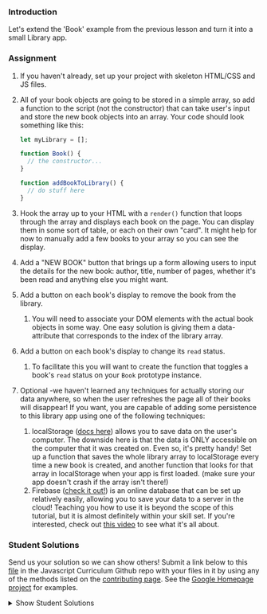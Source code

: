 ### Introduction

Let's extend the 'Book' example from the previous lesson and turn it into a small Library app.

### Assignment

<div class="lesson-content__panel" markdown="1">

1. If you haven't already, set up your project with skeleton HTML/CSS and JS files.
2. All of your book objects are going to be stored in a simple array, so add a function to the script (not the constructor) that can take user's input and store the new book objects into an array. Your code should look something like this:

   ~~~javascript
   let myLibrary = [];

   function Book() {
     // the constructor...
   }

   function addBookToLibrary() {
     // do stuff here
   }
   ~~~

3. Hook the array up to your HTML with a `render()` function that loops through the array and displays each book on the page. You can display them in some sort of table, or each on their own "card". It might help for now to manually add a few books to your array so you can see the display.
4. Add a "NEW BOOK" button that brings up a form allowing users to input the details for the new book: author, title, number of pages, whether it's been read and anything else you might want.
5. Add a button on each book's display to remove the book from the library.
   1. You will need to associate your DOM elements with the actual book objects in some way. One easy solution is giving them a data-attribute that corresponds to the index of the library array.
6. Add a button on each book's display to change its `read` status.
   1. To facilitate this you will want to create the function that toggles a book's `read` status on your `Book` prototype instance.
7. Optional -we haven't learned any techniques for actually storing our data anywhere, so when the user refreshes the page all of their books will disappear! If you want, you are capable of adding some persistence to this library app using one of the following techniques:
   1. localStorage ([docs here](https://developer.mozilla.org/en-US/docs/Web/API/Web_Storage_API/Using_the_Web_Storage_API)) allows you to save data on the user's computer. The downside here is that the data is ONLY accessible on the computer that it was created on. Even so, it's pretty handy! Set up a function that saves the whole library array to localStorage every time a new book is created, and another function that looks for that array in localStorage when your app is first loaded. (make sure your app doesn't crash if the array isn't there!)
   2. Firebase ([check it out!](https://firebase.google.com/docs/?authuser=0)) is an online database that can be set up relatively easily, allowing you to save your data to a server in the cloud! Teaching you how to use it is beyond the scope of this tutorial, but it is almost definitely within your skill set. If you're interested, check out [this video](https://www.youtube.com/watch?v=noB98K6A0TY) to see what it's all about.
</div>

### Student Solutions

Send us your solution so we can show others! Submit a link below to this [file](https://github.com/TheOdinProject/curriculum/blob/master/javascript/organizing-js/library-project.md) in the Javascript Curriculum Github repo with your files in it by using any of the methods listed on the [contributing page](http://github.com/TheOdinProject/curriculum/blob/master/contributing.md). See the [Google Homepage project](/courses/web-development-101/lessons/html-css) for examples.

<details markdown="block">
  <summary> Show Student Solutions </summary>

- Add your solution below this line!
- [MentalSkin's Solution (w/localstorage)](https://github.com/MentalSkin/library) - [View in Browser](https://mentalskin.github.io/library/)
- [Muhymenul's Solution (w/localstorage)](https://github.com/muhymenulhaque/library) - [View in Browser](https://muhymenulhaque.github.io/library/)
- [Thomas Chaigneau's Solution](https://github.com/ChainYo/LibProject) - [View in Browser](http://thomaschaigneau.me/LibProject/)
- [Wmiz's Solution](https://github.com/wmiz/library) - [View in Browser](https://wmiz.github.io/library)
- [Pratik's Solution](https://github.com/Pratik-Gohil/JavasciptLibray_localStorage) - [View in Browser](https://pratik-gohil.github.io/JavasciptLibray_localStorage/)
- [are92592's Solution](https://github.com/are92592/odinBook) - [View in Browser](https://are92592.github.io/odinBook/)
- [André Rodrigues's](https://github.com/ARodrigues92/library) - [View in Browser](https://arodrigues92.github.io/library/)
- [Ian's Solution](https://github.com/ianistheguy/bookshelf-app) - [View in Browser](https://ianistheguy.github.io/bookshelf-app/)
- [Georgius's Solution](https://github.com/georgius17/library) - [View in Browser](https://georgius17.github.io/library/)
- [hu-ng's Solution](https://github.com/hu-ng/library-app-odin) - [View in Browser](https://hu-ng.github.io/library-app-odin/#)
- [Vanessacor's Solution](https://github.com/vanessacor/site/tree/master/experiments/library) - [View in Browser](https://vanessacor.github.io/site/experiments/library/)
- [Edd Sansome's Solution](https://github.com/casualc0der/libraryBooks) - [View in Browser](https://casualc0der.github.io/libraryBooks/)
- [Septiana's Solution](https://github.com/yoga1234/js-book-library) - [View in Browser](https://yoga1234.github.io/js-book-library/)
- [Lenny's Solution](https://github.com/Lenn-e/the-reading-nook) - [View in Browser](https://lenn-e.github.io/the-reading-nook/)
- [Langarus' Solution](https://github.com/langarus/library_of_books) - [View in Browser](https://langarus.github.io/library_of_books/)
- [mattjaylee's Solution](https://github.com/mattjaylee/library)
- [armagansenol's Solution](https://github.com/armagansenol/project-library) - [View in Browser](https://armagansenol.github.io/project-library/)
- [Ashish's Solution](https://github.com/CodersGas/project-library) - [View in Browser](https://codersgas.github.io/project-library/Library.html)
- [tracy2811's Solution](https://github.com/tracy2811/library) - [View in Browser](https://tracy2811.github.io/library/)
- [Katarzyna Kaswen-Wilk's Solution](https://github.com/kikupiku/book-library) - [View in Browser](https://kikupiku.github.io/book-library/)
- [mjwills-inf's Solution](https://github.com/mjwills-inf/library) - [View in Browser](https://mjwills-inf.github.io/library/)
- [chickenwing123's Solution](https://github.com/chickenwings123/Library) - [View in Browser](https://chickenwings123.github.io/Library/)
- [Doskzorak's Solution](https://github.com/doskzorak/Library_Project)
- [Greg's Solution](https://github.com/gregbast1994/odin-library) - [View in Browser](https://gregbast1994.github.io/odin-library/)
- [Paul's Solution](https://github.com/ppayne12/library) - [View in Browser](https://ppayne12.github.io/library/)
- [Lyle Aigbedion's Solution](https://github.com/lyleaigbedion/library) - [View in Browser](https://lyleaigbedion.github.io/library/)
- [James's Solution](https://github.com/ericksen-github/Library) - [View in Browser](https://ericksen-github.github.io/Library/)
- [Justinkar's Solution](https://github.com/justinkar/library) - [View in Browser](https://justinkar.github.io/library/)
- [Simon's Solution](https://github.com/Sim-frpt/basic-library) - [View in Browser](https://sim-frpt.github.io/basic-library/)
- [nearmint's Solution](https://github.com/nearmint/library) - [View in Browser](https://nearmint.github.io/library/)
- [Zakariye Yusuf's Solution](https://github.com/ZYusuf10/BookShelf) - [View in Browser](https://zyusuf10.github.io/BookShelf/index.html)
- [Shivam's Solution](https://github.com/shivamsaigupta/bookshelf) - [View in Browser](https://shivamsaigupta.github.io/bookshelf/)
- [Luke Pritchett's Solution](https://github.com/LukePritchett/library-app) - [View in Browser](https://lukepritchett.github.io/library-app/)
- [Kevin Vuong's Solution](https://github.com/fffear/library) - [View in Browser](https://fffear.github.io/library/)
- [Alex's Solution](https://github.com/AlexDorrington/Library-1) - [View in Browser](https://alexdorrington.github.io/Library-1/)
- [Odunsi Joseph's Solution](https://github.com/dhatGuy/library) - [View in Browser](https://dhatguy.github.io/library/)
- [Joshysmart's Solution](https://github.com/joshysmart/book-library) - [View in Browser](https://joshysmart.github.io/book-library/)
- [Will's Solution](https://github.com/GroverW/site/tree/master/projects/bookshelf) - [View in Browser](https://groverw.github.io/site/projects/bookshelf/index.html)
- [Braxton Lemmon's Solution](https://github.com/braxtonlemmon/js-book-library) - [View in Browser](https://braxtonlemmon.github.io/js-book-library/)
- [Disco Trooper's Solution](https://github.com/disco-trooper/library) - [View in Browser](https://disco-trooper.github.io/library/)
- [Nick Hunter's Solution](https://github.com/hunter497/TheOdinProjectJS) - [View in Browser](https://hunter497.github.io/TheOdinProjectJS/)
- [MikkRou's Solution](https://github.com/MikkRou/library) - [View in Browser](https://mikkrou.github.io/library/)
- [rlaake's Solution](https://github.com/rlaake/library) - [View in Browser](https://rlaake.github.io/library/)
- [Lou Vang's Solution](https://github.com/louvang/library) - [View in Browser](https://louvang.github.io/library/)
- [Kristi Dugan's Solution](https://github.com/KristiDugan/my-library) - [View in Browser](https://kristidugan.github.io/my-library/)
- [todoroff's Solution](https://github.com/todoroff/book-library-app) - [View in Browser](https://todoroff.github.io/book-library-app/)
- [Kris Tobiasson's Solution](https://github.com/highpockets/books.git) - [View in Browser](https://highpockets.github.io/books/)
- [Emil Dimitrov's Solution](https://github.com/edmtrv/library) - [View in Browser](https://edmtrv.github.io/library/)
- [Dennis Cope's Solution](https://github.com/coped/library-project) - [View in Browser](https://coped.github.io/library-project/)
- [Julio's Solution](https://github.com/julio22b/library-top) - [View in Browser](https://julio22b.github.io/library-top/)
- [Michael Horn's Solution](https://github.com/HornMichaelS/odin-library) - [View in Browser](https://hornmichaels.github.io/odin-library/)
- [Anmol's Solution](https://github.com/6point022/my-library-app) - [View in Browser](https://6point022.github.io/my-library-app/)
- [Andrew MacLeod's Solution](https://github.com/a6macleod/javascript_library) - [View in Browser](https://a6macleod.github.io/javascript_library/)
- [Julian's Solution](https://github.com/Julian-quintero/Library) - [View in Browser](https://julian-quintero.github.io/Library/)
- [Leticia's Solution](https://github.com/gradiva/odin-fullstack-javascript/tree/master/02-JavaScript/01-Organizing_JavaScript_Code/01-Objects_And_Object_Constructors/library) - [View in Browser](https://sheltered-falls-65724.herokuapp.com/)
- [Esteban's Solution](https://github.com/estebanmoroy/library) - [View in Browser](https://estebanmoroy.github.io/library/)
- [Luky's solution](https://github.com/lcyne/top-library) - [View in Browser](https://lcyne.github.io/top-library/)
- [Aleksandar J's Solution](https://github.com/bestr32/TOPlibrary) - [View in Browser](https://bestr32.github.io/TOPlibrary/)
- [igorashs's Solution (Firebase + LocalStorage](https://github.com/igorashs/library) - [View in Browser](https://igorashs.github.io/library/)
- [Jacavena's Solution](https://github.com/Jacavena/library)
- [Ohlie's Solution](https://github.com/lco1220/js_library) - [View in Browser](https://lco1220.github.io/js_library/)
- [Saad Tarhi's Solution (w/Firebase)](https://github.com/tarhi-saad/Library) - [View in Browser](https://tarhi-saad.github.io/Library/)
- [Kai's Solution](https://github.com/KaiVandivier/library) - [View in Browser](https://kaivandivier.github.io/library/)
- [Harry Lawson's Solution](https://lawson7.github.io/book-library-app/) - [View in Browser](https://lawson7.github.io/book-library-app/)
- [Bollinca's Solution](https://github.com/bollinca/library) - [View in Browser](https://bollinca.github.io/library/)
- [Joey Van Lierop's Solution](https://github.com/joeyvanlierop/library) - [View in Browser](https://joeyvanlierop.github.io/library/)
- [mvedataydin's Solution](https://github.com/mvedataydin/Library/) - [View in Browser](https://mvedataydin.github.io/Library/)
- [Evan's Solution](https://github.com/evan-kapantais/library) - [View in Browser](https://evan-kapantais.github.io/library/)
- [Eljoey's Solution](https://github.com/eljoey/Library) - [View in Browser](https://eljoey.github.io/Library/)
- [Solodov's Solution](https://github.com/solodov-dev/library) - [View in Browser](https://solodov-dev.github.io/library/)
- [Vollantre's Solution](https://github.com/vollantre/JS-library) - [View in Browser](https://vollantre.github.io/JS-library/)
- [Henry Kirya's Solution](https://github.com/harrika/odinjs-library) - [View in Browser](https://harrika.github.io/odinjs-library/)
- [Ben's Solution](https://github.com/Koshoo/Library) - [View in Browser](https://koshoo.github.io/Library/)
- [miang's Solution](https://github.com/miang99/book-library) - [View in Browser](https://miang99.github.io/book-library/)
- [Carmine's Solution](https://github.com/cgrossi/Odin-Project-Library) - [View in Browser](https://cgrossi.github.io/Odin-Project-Library/)
- [John Paul's Solution](https://github.com/Omulosi/library) - [View in Broweser](https://omulosi.github.io/library/)
- [Bojo's Solution](https://github.com/BojoZahariev/My_Library) - [View in Browser](https://bojozahariev.github.io/My_Library/)
- [ARaut9's Solution](https://github.com/ARaut9/book_library) - [View in Browser](https://araut9.github.io/book_library/)
- [learnsometing's Solution](https://github.com/learnsometing/JS-Library) - [View in Browser](https://learnsometing.github.io/JS-Library/)
- [Jason McKee's Solution](https://github.com/jttmckee/odin-library-js) - [View in Browser](https://jttmckee.github.io/odin-library-js/)
- [Simon Tharby's Solution](https://github.com/jinjagit/library) - [View in Browser](https://jinjagit.github.io/library/)
- [dane's Solution](https://github.com/daneOmega/bookLibrary) - [View in Browser](https://daneomega.github.io/)
- [djolesuseranem's Solution](https://github.com/djolesusername/libraryh) - [View in Browser](https://djolesusername.github.io/libraryh/)
- [Ricala's Solution](https://github.com/Ricala/library) - [View in Browser](https://ricala.github.io/library/)
- [Djo1e's Solution](https://github.com/Djo1e/LibraryApp) - [View in Browser](https://djo1e.github.io/LibraryApp/)
- [balowulf's Solution](https://github.com/balowulf/library) - [View in Browswer](https://balowulf.github.io/library/)
- [Max Garber's Solution](https://github.com/bubblebooy/Odin-Javascript/blob/master/library.html) - [View in Browswer](https://bubblebooy.github.io/Odin-Javascript/library.html)
- [Shruti Jain's Solution](https://github.com/Sjain020188/Library) - [View in Browser](https://sjain020188.github.io/Library/library.html)
- [Suulola Oluwaseyi's Solution](https://github.com/mySuulola/odin-library) - [View in Browser](https://mysuulola.github.io/odin-library/)
- [Malditagaseosa's Solution](https://github.com/malditagaseosa/library) - [View in Browser](https://malditagaseosa.github.io/library/)<br/>
- [Diana's Solution](https://github.com/dianastanciu/odin-library) - [View in Browser](https://dianastanciu.github.io/odin-library/)
- [Hammad Ahmed's Solution](https://github.com/shammadahmed/library) - [View in Browser](https://shammadahmed.github.io/library/)
- [Chris MacSwan's Solution](https://github.com/cmacswan07/my_library) - [View in Browser](https://cmacswan07.github.io/my_library)
- [Alaa's Solution](https://github.com/alaajerbi/book-library) - [View in Browser](https://alaajerbi.github.io/book-library)
- [Omid's solution](https://github.com/omid997/library-odin) - [View In Browser](https://omid997.github.io/library-odin/)
- [Luján Fernaud's solution](https://github.com/lujanfernaud/js-reading-list) - [View In Browser](http://lujanfernaud.com/js-reading-list/)
- [Javier Machin's solution](https://github.com/Javier-Machin/js-simple-library) - [View In Browser](https://javier-machin.github.io/js-simple-library/)
- [Alien's Solution](https://github.com/aliensjit/libraryOfTheCentury) - [View in Browser](https://aliensjit.github.io/libraryOfTheCentury/)
- [nmac's solution](https://github.com/nmacawile/my-library) - [Link](https://htmlpreview.github.io/?https://github.com/nmacawile/my-library/blob/master/index.html)
- [SarfrazAnjum's Solution](https://github.com/SarfrazAnjum/TOP_JS_Library) - [View in Browser](https://sarfrazanjum.github.io/TOP_JS_Library/)
- [Nate Dimock's Solution](https://github.com/Flakari/js-library) - [View in Browser](https://flakari.github.io/js-library/)
- [leosoaivan's Solution](https://github.com/leosoaivan/js-book-library) - [View in Browser](http://leosoaivan.com/js-book-library/)
- [Qin's Solution](https://github.com/hyathynth/book_library) - [View in Browser](https://hyathynth.github.io/book_library/)
- [Johan Morin's Solution](https://github.com/MorrisMalone/myLibrary) - [View in Browser](https://morrismalone.github.io/myLibrary/)
- [brxck's Solution](https://github.com/brxck/odin-library) - [View in Browser](http://brockmcelroy.com/odin-library/)
- [autumnchris's Solution](https://github.com/autumnchris/reading-list-vanilla-js) - [View in Browser](https://autumnchris.github.io/reading-list-vanilla-js)
- [theghall's solution](https://github.com/theghall/odin-library) - [View in Browser](https://theghall.github.io/odin-library/)
- [mindovermiles262's Solution](https://github.com/mindovermiles262/odin-library) - [View in Browser](https://mindovermiles262.github.io/odin-library/)
- [Rade's Solution](https://github.com/fukifuki/library) - [View in Browser](https://fukifuki.github.io/library)
- [Andrew's Solution](https://github.com/andrewr224/library) - [View in Browser](https://andrewr224.github.io/library/)
- [Rob Hitt's Solution](https://github.com/robhitt/oo-book-list) - [View in Browser](https://robhitt.github.io/oo-book-list/)
- [Jonathan Yiv's Solution](https://github.com/JonathanYiv/library) - [View in Browser](https://jonathanyiv.github.io/library/)
- [Jmooree30's Solution](https://github.com/jmooree30/Library) - [View in browser](https://jmooree30.github.io/Library/)
- [codyloyd's Solution](https://github.com/codyloyd/odin-library) - [View in browser](http://codyloyd.com/odin-library/)
- [shadowlighter's Solution](https://codepen.io/shadowlighter/full/ppNpbm/) - [View in browser](https://codepen.io/shadowlighter/full/ppNpbm/)
- [ezeaspie's Solution](https://github.com/ezeaspie/library-project) - [View in browser](https://ezeaspie.github.io/library-project/index.html)
- [Joseph's Solution](https://github.com/pjosephraj/theodinproject-library) - [View in browser](https://pjosephraj.github.io/theodinproject-library/)
- [Moiz's Solution](https://github.com/MoizHasan/JS-Library) - [View in browser](https://cdn.rawgit.com/MoizHasan/JS-Library/e0874ddd/library.html)
- [asasmith's Solution](https://github.com/asasmith/libraryApp) - [View in browser](https://asasmith.github.io/libraryApp/)
- [Sumit's Solution](https://codepen.io/DCWorld/pen/NyNvRw) - [View in browser](https://codepen.io/DCWorld/full/NyNvRw/)
- [Caner Sezgin's Solution](https://github.com/casedo/myLibrary) - [View in browser](http://bit.ly/myLibr)
- [Alan's Solution](https://github.com/18alantom/top_library) - [View in browser](https://18alantom.github.io/top_library/)
- [Katineto's Solution](https://github.com/Katineto/reading-list) - [View in browser](https://reading-list-da983.firebaseapp.com/)
- [Mike Smith's Solution](https://github.com/MikeSS281986/Library) - [View in browser](https://mikess281986.github.io/Library/)
- [sampsonmao's Solution](https://github.com/sampsonmao/library) - [View in browser](https://sampsonmao.github.io/library/)
- [Uy Bình's Solution](https://github.com/uybinh/odin-js-library) - [View in browser](https://uybinh.github.io/odin-js-library/)
- [Punnadittr's Solution](https://github.com/punnadittr/library) - [View in browser](https://punnadittr.github.io/library/index.html/)
- [Sava's Solution](https://github.com/SavaVuckovic/Library-App)
- [Francisco Carlos's Solution](https://github.com/fcarlosdev/library) - [View in browser](https://fcarlosdev.github.io/library/)
- [Kyouyatamax Solution](https://github.com/kyouyatamax/jsLibraryOdinProject) - [View in browser](https://kyouyatamax.github.io/jsLibraryOdinProject/)
- [MPalhidai's Solution](https://github.com/MPalhidai/Library) - [View in browser](https://www.michaelpalhidai.com/Library/)
- [aznafro's Solution](https://github.com/aznafro/library) - [View in browser](https://aznafro.github.io/library/)
- [Areeba's Solution](https://github.com/AREEBAISHTIAQ/project-library) - [View in browser](https://areebaishtiaq.github.io/project-library/)
- [Khalal's Solution](https://github.com/khalalw/Odin/tree/master/javascript/library) - [View in browser](https://khalalw.github.io/Odin/javascript/library/index.html)
- [Taylor J's Solution](https://github.com/taylorjohannsen/library) - [View in browser](https://taylorjohannsen.github.io/library/)
- [Halkim44's Solution](https://github.com/halkim44/myLibrary) - [online ver](https://halkim44.github.io/myLibrary/)
- [Enravel's Solution](https://github.com/Enravel/Library-Project)
- [Valentino Valenti's Solution](https://github.com/1ba1/library-app) - [View in browser](https://1ba1.github.io/library-app/)
- [tnharvey's Solution](https://github.com/tnharvey/library) - [View in browser](https://tnharvey.github.io/library/)
- [Ubaid Manzoor Wani](https://github.com/Ubaid-Manzoor/Book-Manager) - [View in Browser](https://ubaid-manzoor.github.io/Book-Manager/)
- [Brendaneus' Solution](https://theodinprojects.live/courses/javascript/projects/library)
- [Antonio Marcos's Solution](https://github.com/AMarcosCastelo/library) - [View in Browser](https://amarcoscastelo.github.io/library/)
- [JamCry's Solution](https://github.com/jamcry/js-library) - [View in Browser](https://jamcry.github.io/js-library/)
- [akashdas98's Solution](https://github.com/akashdas98/library) - [View in Browser](https://akashdas98.github.io/library/)
- [Ousmane Sylla's Solution](https://kitague.github.io/Book-Library/) - [View in Browser](https://kitague.github.io/Book-Library/)
- [Gene Mecija's Solution](https://github.com/genemecija/LibraryApp) - [View in Browser](https://genemecija.github.io/LibraryApp/)
- [Vitaly Osipov's Solution](https://github.com/vi7ali/book-library) - [View in Browser](https://vi7ali.github.io/book-library/)
- [Javier Arias's Solution](https://github.com/jfariasf/TOP-library) - [View in Browser](https://jfariasf.github.io/TOP-library/)
- [JoshAubrey's Solution (w/localStorage)](https://github.com/JoshAubrey/library) - [View in Browser](https://joshaubrey.github.io/library/)
- [rholderfield's Solution](https://github.com/rholderfield/Book-Library) - [View in Browser](https://rholderfield.github.io/Book-Library/)
- [martink-rsa's Solution](https://github.com/martink-rsa/booksLibrary) - [View in Browser](https://martink-rsa.github.io/booksLibrary/index.html)
- [Harry Coburn's Solution](https://github.com/mattibun/odin-library) - [View in Browser](https://mattibun.github.io/odin-library/index.html)
- [Aron's Solution](https://github.com/aronfischer/Library-Application) - [View in Browser](https://aronfischer.github.io/Library-Application/)
- [Joe Lee's Solution](https://github.com/JoeDravarol/library) - [View in Browser](https://JoeDravarol.github.io/library)
- [crongle's Solution](https://github.com/crongle/librio) - [View in Browser](https://crongle.github.io/librio/)
- [Emilie Humbert's Solution](https://github.com/EmilieHumbert/library) - [View in Browser](https://emiliehumbert.github.io/library/)
- [Vorelli's Solution](https://github.com/Vorelli/Library) - [View in Browser](https://github.com/Vorelli/Library)
- [jkraf002's Solution](https://github.com/jkraf002/library) - [View in Browser](https://jkraf002.github.io/library/)
- [Tom Strat's Solution](https://github.com/tomstrat/library) - [View in Browser](https://tomstrat.github.io/library/)
- [AlexGioffDev's Solution](https://github.com/AlexGioffDev/library) - [View in Browser](https://alexgioffdev.github.io/library/index.html)
- [Supasus's Solution (w/localstorage)](https://github.com/supasus/Js-library) - [View in Browser](https://supasus.github.io/Js-library/)
- [Filip Grkinic's Solution (w/localstorage)](https://github.com/filipgrkinic/book-library) - [View in Browser](https://filipgrkinic.github.io/book-library/)
- [kylazath's Solution (w/firebase)](https://github.com/kylazath/my-bookshelf) - [View in Browser](https://my-library0.firebaseapp.com/)
- [mmboyce's Solution (w/localstorage)](https://github.com/mmboyce/Library) - [View in Browser](https://mmboyce.github.io/Library/)
- [Hamohuh's Solution](https://github.com/hamohuh/library) - [View in Browser](https://hamohuh.github.io/library)
- [DamnedLag's Solution](https://github.com/Damnedlag/project_library) - [View in Browser](https://damnedlag.github.io/project_library/)
- [0xtaf's Solution](https://github.com/0xtaf/library) - [View in Browser](https://0xtaf.github.io/library/)
- [Tori's Solution](https://github.com/ToriPotts/libraryPractice) - [View in Browser](https://toripotts.github.io/libraryPractice/)
- [Fred's Solution](https://github.com/fchasin/JS-SectionPO/tree/master/OrganizingJSCode) - [View in Browser](https://fredchasin.github.io/https://github.com/fchasin/JS-SectionPO/tree/master/OrganizingJSCode)
- [rhath32's Solution](https://github.com/rhath32/library)
- [Ricardo Gonzalez Villegas' Solution](https://github.com/ricardo-gonzalez-villegas/library) - [View in Browser](https://ricardo-gonzalez-villegas.github.io/library/index.html)
- [BunnyTheLifeguard's Solution](https://github.com/BunnyTheLifeguard/mini-library) - [View in Browser](https://bunnythelifeguard.github.io/mini-library)
- [blessedonekobo's Solution](https://github.com/BlessedOneKobo/library) - [View in Browser](https://blessedonekobo.github.io/library/)
- [Rey van den Berg's Solution](https://github.com/Rey810/js-projects/tree/master/Library)
- [seansean's Solution](https://github.com/seanrson/library/tree/master) - [View in Browser](https://seanrson.github.io/library/)
- [barrysweeney's Solution](https://github.com/barrysweeney/local-storage-book-library) - [View in Browser](https://barrysweeney.github.io/local-storage-book-library/)
- [Michael Doudy's Solution](https://github.com/mdoudy90/library) - [View in Browser](https://mdoudy90.github.io/library/)
</details>
